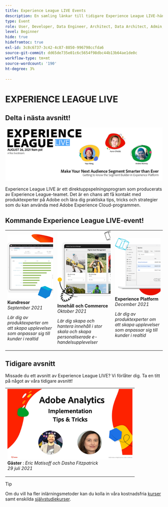 ```yaml
---
title: Experience League LIVE Events
description: En samling länkar till tidigare Experience League LIVE-händelser
type: Event
role: User, Developer, Data Engineer, Architect, Data Architect, Admin, Leader
level: Beginner
hide: true
hidefromtoc: true
exl-id: 3c8c6737-3c42-4c87-8850-996798ccfda6
source-git-commit: dd65de735e01c6c5654f98dbc44b13b64ae1de0c
workflow-type: tm+mt
source-wordcount: '190'
ht-degree: 3%

---
```


# EXPERIENCE LEAGUE LIVE

## Delta i nästa avsnitt!

<a href="https://www.youtube.com/watch?v=rogVKsTFbWk"><img alt="om du klickar kommer du till YouTube lobby för Experience League Live" src="assets/1440x492.png" /></a>

Experience League LIVE är ett direktuppspelningsprogram som producerats av Experience League-teamet.  Det är en chans att få kontakt med produktexperter på Adobe och lära dig praktiska tips, tricks och strategier som du kan använda med Adobe Experience Cloud-programmen.


## Kommande Experience League LIVE-event!

<table>
<tr>
  <td>
      <img alt="Innehållstjänster" src="./assets/journeys.png" />
     <div>
          <strong>Kundresor</strong>
     </div>
     <div>
          <em>September 2021</em>
     </div>
    <p>
    <em>Lär dig av produktexperter om att skapa upplevelser som anpassar sig till kunder i realtid</em>
    <p>
  </td>
  <td>
      <img alt="Innehållstjänster" src="./assets/content.png" />
     <div>
          <strong>Innehåll och Commerce</strong>
     <div>
          <em>Oktober 2021</em>
     </div>
     </div>
    <p>
    <em>Lär dig skapa och hantera innehåll i stor skala och skapa personaliserade e-handelsupplevelser</em>
    <p>
  </td>
  <td>
      <img alt="Innehållstjänster" src="./assets/platform.png" />
     <div>
          <strong>Experience Platform</strong>
     </div>
     <div>
          <em>December 2021</em>
     </div>    
    <p>
    <em>Lär dig av produktexperter om att skapa upplevelser som anpassar sig till kunder i realtid</em>
    <p>
  </td>
</tr>
</table>


## Tidigare avsnitt

Missade du ett avsnitt av Experience League LIVE? Vi förlåter dig. Ta en titt på något av våra tidigare avsnitt!

<table>
<tr>

<td>
    <a href="https://www.youtube.com/watch?v=lxOvLCzEGBI">
      <img height="225" width="400" alt="EXPERIENCE LEAGUE LIVE" src="assets/exl-live-after2.jpg" />
    </a>
     <div>
          <strong>Gäster</strong> : <i>Eric Matisoff och Dasha Fitzpatrick</i>
     </div>
     <div>
          <em>29 juli 2021</em>
     </div>    
    <p>
    <em></em>
    <p>
  </td>
</tr>
</table>

>[!TIP]
>
>Om du vill ha fler inlärningsmetoder kan du kolla in våra kostnadsfria [kurser](https://experienceleague.adobe.com/#dashboard/learning) samt enskilda [självstudiekurser](https://experienceleague.adobe.com/docs/home-tutorials.html).
